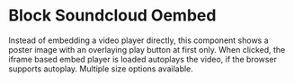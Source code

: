 # Block Soundcloud Oembed

Instead of embedding a video player directly, this component shows a poster image with an overlaying play button at first only. When clicked, the iframe based embed player is loaded autoplays the video, if the browser supports autoplay. Multiple size options available.
